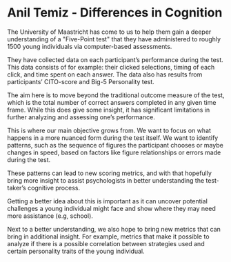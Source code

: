 # Anil Temiz - Differences in Cognition

The University of Maastricht has come to us to help them gain a deeper understanding of a "Five-Point test" that they have administered to roughly 1500 young individuals via computer-based assessments.

They have collected data on each participant’s performance during the test. This data consists of for example: their clicked selections, timing of each click, and time spent on each answer. The data also has results from participants’ CITO-score and Big-5 Personality test.

The aim here is to move beyond the traditional outcome measure of the test, which is the total number of correct answers completed in any given time frame. While this does give some insight, it has significant limitations in further analyzing and assessing one’s performance.

This is where our main objective grows from. We want to focus on what happens in a more nuanced form during the test itself. We want to identify patterns, such as the sequence of figures the participant chooses or maybe changes in speed, based on factors like figure relationships or errors made during the test.

These patterns can lead to new scoring metrics, and with that hopefully bring more insight to assist psychologists in better understanding the test-taker’s cognitive process.

Getting a better idea about this is important as it can uncover potential challenges a young individual might face and show where they may need more assistance (e.g, school).

Next to a better understanding, we also hope to bring new metrics that can bring in additional insight. For example, metrics that make it possible to analyze if there is a possible correlation between strategies used and certain personality traits of the young individual.
